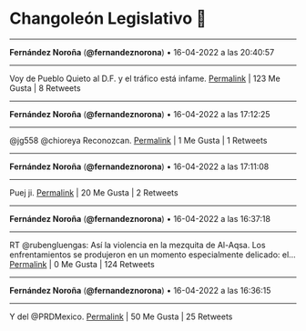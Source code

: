 # Changoleón Legislativo 🙈
*****
**Fernández Noroña** (**@fernandeznorona**) • 16-04-2022 a las 20:40:57
*****
Voy de Pueblo Quieto al D.F. y el tráfico está infame.
[Permalink](https://twitter.com/fernandeznorona/status/1515550859735801858) | 123 Me Gusta | 8 Retweets
*****
**Fernández Noroña** (**@fernandeznorona**) • 16-04-2022 a las 17:12:25
*****
@jg558 @chioreya Reconozcan.
[Permalink](https://twitter.com/fernandeznorona/status/1515498381359161347) | 1 Me Gusta | 1 Retweets
*****
**Fernández Noroña** (**@fernandeznorona**) • 16-04-2022 a las 17:11:08
*****
Puej ji.
[Permalink](https://twitter.com/fernandeznorona/status/1515498058762567682) | 20 Me Gusta | 2 Retweets
*****
**Fernández Noroña** (**@fernandeznorona**) • 16-04-2022 a las 16:37:18
*****
RT @rubengluengas: Así la violencia en la mezquita de Al-Aqsa. Los  enfrentamientos se produjeron en un momento especialmente delicado: el…
[Permalink](https://twitter.com/fernandeznorona/status/1515489542849155081) | 0 Me Gusta | 124 Retweets
*****
**Fernández Noroña** (**@fernandeznorona**) • 16-04-2022 a las 16:36:15
*****
Y del @PRDMexico.
[Permalink](https://twitter.com/fernandeznorona/status/1515489280101076994) | 50 Me Gusta | 25 Retweets